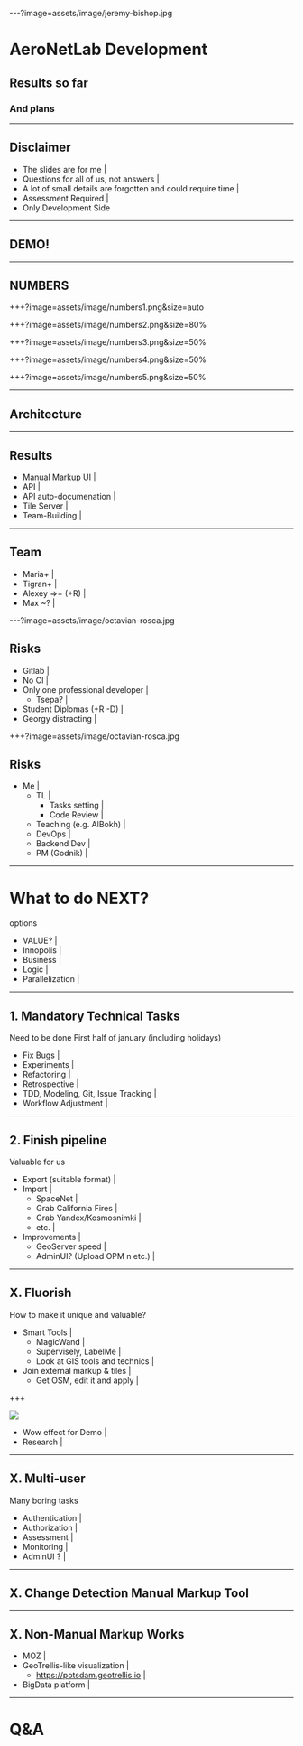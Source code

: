 ---?image=assets/image/jeremy-bishop.jpg

# AeroNetLab Development

## Results so far
### And plans

---

## Disclaimer

- The slides are for me |
- Questions for all of us, not answers |
- A lot of small details are forgotten and could require time |
- Assessment Required |
- Only Development Side

---

## DEMO!

---

## NUMBERS

+++?image=assets/image/numbers1.png&size=auto
<!-- .slide: data-background-transition="none" -->
+++?image=assets/image/numbers2.png&size=80%
<!-- .slide: data-background-transition="none" -->
+++?image=assets/image/numbers3.png&size=50%
<!-- .slide: data-background-transition="none" -->
+++?image=assets/image/numbers4.png&size=50%
<!-- .slide: data-background-transition="none" -->
+++?image=assets/image/numbers5.png&size=50%
<!-- .slide: data-background-transition="none" -->
---

## Architecture

---

## Results 

- Manual Markup UI |
- API |
- API auto-documenation |
- Tile Server |
- Team-Building |

---

## Team

- Maria+ |
- Tigran+ |
- Alexey =>+ (+R) |
- Max ~? |

---?image=assets/image/octavian-rosca.jpg

## Risks

- Gitlab |
- No CI |
- Only one professional developer |
  - Tsepa? |
- Student Diplomas (+R -D) |
- Georgy distracting |

+++?image=assets/image/octavian-rosca.jpg

## Risks

- Me |
  - TL |
    - Tasks setting |
    - Code Review |
  - Teaching (e.g. AlBokh) |
  - DevOps |
  - Backend Dev |
  - PM (Godnik) |

---

# What to do NEXT?

options

- VALUE? |
- Innopolis |
- Business |
- Logic |
- Parallelization |

---

## 1. Mandatory Technical Tasks

Need to be done
First half of january (including holidays)

- Fix Bugs |
- Experiments |
- Refactoring |
- Retrospective |
- TDD, Modeling, Git, Issue Tracking |
- Workflow Adjustment |

---

## 2. Finish pipeline

Valuable for us

- Export (suitable format) |
- Import |
  - SpaceNet |
  - Grab California Fires |
  - Grab Yandex/Kosmosnimki |
  - etc. |
- Improvements |
  - GeoServer speed |
  - AdminUI? (Upload OPM n etc.) |

---

## X. Fluorish

How to make it unique and valuable?

- Smart Tools |
  - MagicWand |
  - Supervisely, LabelMe |
  - Look at GIS tools and technics |
- Join external markup & tiles |
  - Get OSM, edit it and apply |

+++

<img class="progressiveMedia-image js-progressiveMedia-image" data-src="https://cdn-images-1.medium.com/max/2000/1*nQO-Xa0L298tSBmjsGyRIA.gif" src="https://cdn-images-1.medium.com/max/2000/1*nQO-Xa0L298tSBmjsGyRIA.gif">

- Wow effect for Demo |
- Research |

---

## X. Multi-user

Many boring tasks

- Authentication |
- Authorization |
- Assessment |
- Monitoring |
- AdminUI ? |

---

## X. Change Detection Manual Markup Tool

---

## X. Non-Manual Markup Works

- MOZ |
- GeoTrellis-like visualization |
  - https://potsdam.geotrellis.io | 
- BigData platform |


---

# Q&A


